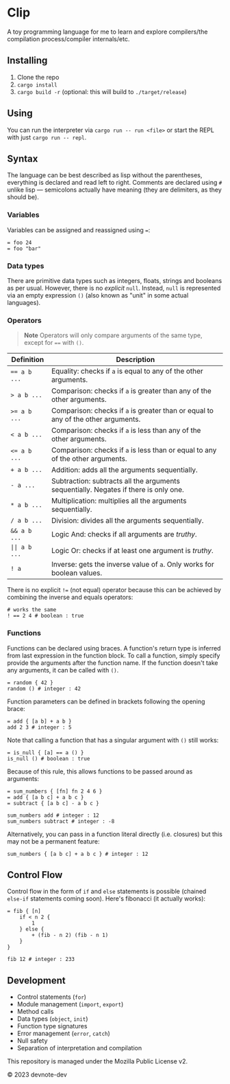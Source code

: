 # Clip

A toy programming language for me to learn and explore compilers/the compilation process/compiler internals/etc.

## Installing

1. Clone the repo
2. `cargo install`
3. `cargo build -r` (optional: this will build to `./target/release`)

## Using

You can run the interpreter via `cargo run -- run <file>` or start the REPL with just `cargo run -- repl`.

## Syntax

The language can be best described as lisp without the parentheses, everything is declared and read left to right. Comments are declared using `#` unlike lisp — semicolons actually have meaning (they are delimiters, as they should be).

### Variables

Variables can be assigned and reassigned using `=`:

```
= foo 24
= foo "bar"
```

### Data types

There are primitive data types such as integers, floats, strings and booleans as per usual. However, there is no _explicit_ `null`. Instead, `null` is represented via an empty expression `()` (also known as "unit" in some actual languages).

### Operators

> **Note**
> Operators will only compare arguments of the same type, except for `==` with `()`.

| Definition     | Description                                                                          |
| -------------- | ------------------------------------------------------------------------------------ |
| `== a b ...`   | Equality: checks if `a` is equal to any of the other arguments.                      |
| `> a b ...`    | Comparison: checks if `a` is greater than any of the other arguments.                |
| `>= a b ...`   | Comparison: checks if `a` is greater than or equal to any of the other arguments.    |
| `< a b ...`    | Comparison: checks if `a` is less than any of the other arguments.                   |
| `<= a b ...`   | Comparison: checks if `a` is less than or equal to any of the other arguments.       |
| `+ a b ...`    | Addition: adds all the arguments sequentially.                                       |
| `- a ...`      | Subtraction: subtracts all the arguments sequentially. Negates if there is only one. |
| `* a b ...`    | Multiplication: multiplies all the arguments sequentially.                           |
| `/ a b ...`    | Division: divides all the arguments sequentially.                                    |
| `&& a b ...`   | Logic And: checks if all arguments are _truthy_.                                     |
| `\|\| a b ...` | Logic Or: checks if at least one argument is _truthy_.                               |
| `! a`          | Inverse: gets the inverse value of `a`. Only works for boolean values.               |

There is no explicit `!=` (not equal) operator because this can be achieved by combining the inverse and equals operators:

```
# works the same
! == 2 4 # boolean : true
```

### Functions

Functions can be declared using braces. A function's return type is inferred from last expression in the function block. To call a function, simply specify provide the arguments after the function name. If the function doesn't take any arguments, it can be called with `()`.

```
= random { 42 }
random () # integer : 42
```

Function parameters can be defined in brackets following the opening brace:

```
= add { [a b] + a b }
add 2 3 # integer : 5
```

Note that calling a function that has a singular argument with `()` still works:

```
= is_null { [a] == a () }
is_null () # boolean : true
```

Because of this rule, this allows functions to be passed around as arguments:

```
= sum_numbers { [fn] fn 2 4 6 }
= add { [a b c] + a b c }
= subtract { [a b c] - a b c }

sum_numbers add # integer : 12
sum_numbers subtract # integer : -8
```

Alternatively, you can pass in a function literal directly (i.e. closures) but this may not be a permanent feature:

```
sum_numbers { [a b c] + a b c } # integer : 12
```

## Control Flow

Control flow in the form of `if` and `else` statements is possible (chained `else-if` statements coming soon). Here's fibonacci (it actually works):

```
= fib { [n]
    if < n 2 {
        1
    } else {
        + (fib - n 2) (fib - n 1)
    }
}

fib 12 # integer : 233
```

## Development

- Control statements (`for`)
- Module management (`import`, `export`)
- Method calls
- Data types (`object`, `init`)
- Function type signatures
- Error management (`error`, `catch`)
- Null safety
- Separation of interpretation and compilation

This repository is managed under the Mozilla Public License v2.

© 2023 devnote-dev
